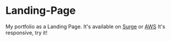 # Landing-Page
My portfolio as a Landing Page.
It's available on [Surge](https://cv-christian-penna-botto.surge.sh/) or [AWS](https://test.d5ikrfnpidl9o.amplifyapp.com/)
It's responsive, try it!
